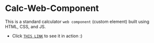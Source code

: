 # Calc-Web-Component
This is a standard calculator `web component` (custom element) built using HTML, CSS, and JS.

- Click <a href='https://calc-web-comp.herokuapp.com/' target='_blank'>`THIS LINK`</a> to see it in action :)
